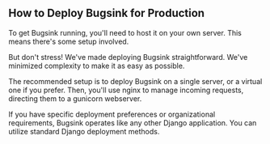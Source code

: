 ## How to Deploy Bugsink for Production

To get Bugsink running, you'll need to host it on your own server. This means there's some setup involved.

But don't stress! We've made deploying Bugsink straightforward. We've minimized complexity to make it as easy as
possible.

The recommended setup is to deploy Bugsink on a single server, or a virtual one if you prefer. Then, you'll use nginx to
manage incoming requests, directing them to a gunicorn webserver.

If you have specific deployment preferences or organizational requirements, Bugsink operates like any other Django
application. You can utilize standard Django deployment methods.
